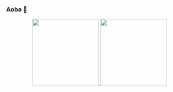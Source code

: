 ### Aoba 👋

<div align="center">
  <a href="https://github.com/mathesukkj">
  <img height="180em" src="https://github-readme-stats.vercel.app/api?username=mathesukkj&show_icons=true&theme=synthwave&include_all_commits=true&count_private=true"/>
  <img height="180em" src="https://github-readme-stats.vercel.app/api/top-langs/?username=mathesukkj&layout=compact&langs_count=7&theme=synthwave"/>
</div>
<!--
**mathesukkj/mathesukkj** is a ✨ _special_ ✨ repository because its `README.md` (this file) appears on your GitHub profile.

Here are some ideas to get you started:

- 🔭 I’m currently working on ...
- 🌱 I’m currently learning ...
- 👯 I’m looking to collaborate on ...
- 🤔 I’m looking for help with ...
- 💬 Ask me about ...
- 📫 How to reach me: ...
- 😄 Pronouns: ...
- ⚡ Fun fact: ...
-->
